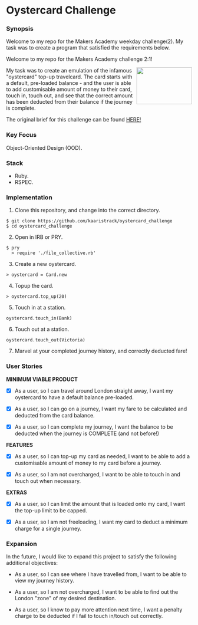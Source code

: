 # Oystercard Challenge

### Synopsis

Welcome to my repo for the Makers Academy weekday challenge(2). My task was to create a program that satisfied the requirements below.

Welcome to my repo for the Makers Academy challenge 2:1!

<img align="right" src="https://image.ibb.co/hN1VDm/Oystercard.jpg" width="150" height="100"/>

My task was to create an emulation of the infamous "oystercard" top-up travelcard. The card starts with a default, pre-loaded balance - and the user is able to add customisable amount of money to their card, touch in, touch out, and see that the correct amount has been deducted from their balance if the journey is complete.

The original brief for this challenge can be found [HERE!](https://github.com/makersacademy/course/blob/master/oystercard/README.md)

### Key Focus

Object-Oriented Design (OOD).

### Stack

- Ruby.
- RSPEC.

### Implementation

1) Clone this repository, and change into the correct directory.
```
$ git clone https://github.com/kaaristrack/oystercard_challenge
$ cd oystercard_challenge
```
2) Open in IRB or PRY.
```
$ pry
  > require './file_collective.rb'
```
3) Create a new oystercard.
```
> oystercard = Card.new
```
4) Topup the card.
```
> oystercard.top_up(20)
```
5) Touch in at a station.
```
oystercard.touch_in(Bank)
```
6) Touch out at a station.
```
oystercard.touch_out(Victoria)
```
7) Marvel at your completed journey history, and correctly deducted fare!

### User Stories

__MINIMUM VIABLE PRODUCT__

- [x] As a user, so I can travel around London straight away, I want my oystercard to have a default balance pre-loaded.

- [x] As a user, so I can go on a journey, I want my fare to be calculated and deducted from the card balance.

- [x] As a user, so I can complete my journey, I want the balance to be deducted when the journey is COMPLETE (and not before!)

__FEATURES__

- [x] As a user, so I can top-up my card as needed, I want to be able to add a customisable amount of money to my card before a journey.

- [x] As a user, so I am not overcharged, I want to be able to touch in and touch out when necessary.

__EXTRAS__

- [x] As a user, so I can limit the amount that is loaded onto my card, I want the top-up limit to be capped.

- [x] As a user, so I am not freeloading, I want my card to deduct a minimum charge for a single journey.

### Expansion

In the future, I would like to expand this project to satisfy the following additional objectives:

- As a user, so I can see where I have travelled from, I want to be able to view my journey history.

- As a user, so I am not overcharged, I want to be able to find out the London "zone" of my desired destination.

- As a user, so I know to pay more attention next time, I want a penalty charge to be deducted if I fail to touch in/touch out correctly.

